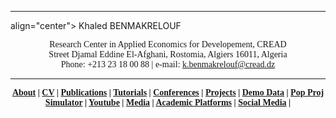 
<hr> align="center"> Khaled BENMAKRELOUF </h1>  
<p style="font-size:100%; margin-top:0px margin-bottom:0px ; text-align:center; font-family:Times New Roman">Research Center in Applied Economics for Developement, CREAD <br>
 Street Djamal Eddine El-Afghani, Rostomia, Algiers 16011, Algeria<br>
Phone: +213 23 18 00 88 |  e-mail: <a href="k.benmakrelouf@cread.dz" > k.benmakrelouf@cread.dz </p>

<hr>
<p style="text-align:center; font-size:100%;font-family:Century Gothic"> <b>
<a  href="#bio">About</a>
<a> |  </a>
<a  href="#cv">CV</a>
<a> |  </a>
<a  href="#pub">Publications</a>
<a> |  </a>
<a  href="#tuto">Tutorials</a>
<a> |  </a>
<a  href="#conf">Conferences</a>
<a> |  </a>
<a  href="#proj">Projects</a>
<a> |  </a>
<a  href="#data">Demo Data</a>
<a> |  </a>
<a  href="#PPS">Pop Proj Simulator</a>
<a> |  </a> 
<a  href="#yout">Youtube</a>
<a> |  </a>
<a  href="#med">Media</a>
<a> |  </a>
<a  href="#acad">Academic Platforms</a>
<a> |  </a>
<a  href="#soc">Social Media</a>
<a> |  </a>  
</b>

